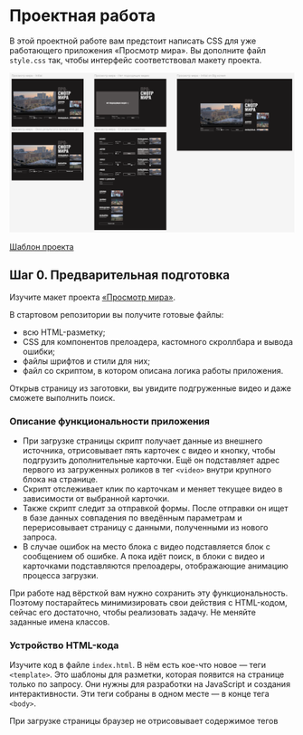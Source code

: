 # Проектная работа

В этой проектной работе вам предстоит написать CSS для уже работающего приложения «Просмотр мира». Вы дополните
файл `style.css` так, чтобы интерфейс соответствовал макету проекта.

![](assets/1.png)

[Шаблон проекта](https://github.com/practicetasks/prosmotr-mira)

## Шаг 0. Предварительная подготовка

Изучите макет
проекта [«Просмотр мира»](https://www.figma.com/design/2fx58LwuKbnB6Z5VZQU7Nn/%D0%9F%D1%80%D0%BE%D1%81%D0%BC%D0%BE%D1%82%D1%80-%D0%BC%D0%B8%D1%80%D0%B0?node-id=0-1&p=f&t=ysNTyKQYIn8C5mFQ-0).

В стартовом репозитории вы получите готовые файлы:

- всю HTML-разметку;
- CSS для компонентов прелоадера, кастомного скроллбара и вывода ошибки;
- файлы шрифтов и стили для них;
- файл со скриптом, в котором описана логика работы приложения.

Открыв страницу из заготовки, вы увидите подгруженные видео и даже сможете выполнить поиск.

### Описание функциональности приложения

- При загрузке страницы скрипт получает данные из внешнего источника, отрисовывает пять карточек с видео и кнопку, чтобы
  подгрузить дополнительные карточки. Ещё он подставляет адрес первого из загруженных роликов в тег `<video>` внутри
  крупного блока на странице.
- Скрипт отслеживает клик по карточкам и меняет текущее видео в зависимости от выбранной карточки.
- Также скрипт следит за отправкой формы. После отправки он ищет в базе данных совпадения по введённым параметрам и
  перерисовывает страницу с данными, полученными из нового запроса.
- В случае ошибок на место блока с видео подставляется блок с сообщением об ошибке. А пока идёт поиск, в блоки с видео и
  карточками подставляются прелоадеры, отображающие анимацию процесса загрузки.

При работе над вёрсткой вам нужно сохранить эту функциональность. Поэтому постарайтесь минимизировать свои действия с
HTML-кодом, сейчас его достаточно, чтобы реализовать задачу. Не меняйте заданные имена классов.

### Устройство HTML-кода

Изучите код в файле `index.html`. В нём есть кое-что новое — теги `<template>`. Это шаблоны для разметки, которая
появится на странице только по запросу. Они нужны для разработки на JavaScript и создания интерактивности. Эти теги
собраны в
одном месте — в конце тега `<body>`.

При загрузке страницы браузер не отрисовывает содержимое тегов <template>, но он знает об их существовании. В нужный
момент программист может:

1. Создать сколько угодно экземпляров разметки из этого тега на JavaScript.
2. Подставить в эту разметку любые значения текста и атрибутов.
3. Вставить полученный экземпляр разметки в нужную часть страницы.

В коде четыре таких шаблона:

- Шаблон пункта списка с карточкой видео — в него подставляются данные для создания нужного количества карточек.
- Шаблон прелоадера — пока данные загружаются, для зон, где будет контент, создаются экземпляры прелоадера. Когда
  контент готов, прелоадеры убираются.
- Шаблон кнопки «Показать ещё» — кнопка ставится в конец списка карточек каждый раз, когда доступны дополнительные
  видео. Нажатие на кнопку подгружает пять дополнительных карточек.
- Шаблон блока с ошибкой — вставляется на страницу при возникновении ошибки, текст на шаблоне зависит от типа ошибки.

Важно понимать, что стилизация экземпляров, которые созданы из шаблонов, не отличается от стилизации любых
HTML-элементов. Вы всё так же можете использовать селекторы для элементов, которые описаны внутри шаблонов, и писать для
них CSS-правила, — они применятся к экземплярам.

Вот пример:

```html
<template class="more-button-template">
  <button class="button more-button">Показать еще</button>
</template>
```

Для такой конструкции в HTML сработает следующий CSS:

```css
.more-button {
    background-color: transparent;
}
```

Он применится к любой из кнопок «Показать ещё» на странице.

## Шаг 1. Лейаут

В файле `style.css` уже есть часть базовых стилей. Они сбрасывают отступы и некоторые браузерные стили и добавляют
минимальный набор стартовых правил.

Первым делом попробуйте собрать общий лейаут страницы. Сделайте так, чтобы взаимное расположение больших секций сайта
примерно соответствовало макету. Этого можно добиться разными способами, но здесь лучше использовать гриды.

1. Задайте флекс для верхнего контейнера `.page`.
2. Задайте грид для `.content` и пропишите `grid-area` для всех элементов внутри.

Задачи, которые вам предстоит для этого решить:

1. Расположить блок `.content` посередине `.page`.
2. Расположить элементы `.content` в строку, прижав к низу вертикальной оси.
3. Задать горизонтальные размеры `.content` и отступы между его элементами.
4. Расположить элементы `.search-form` в строку, пропорционально распределить между ними свободное пространство и
   прижать
   их к началу контейнера.
5. Установить вертикальный размер для `.content__list-container` и добавить скролл при переполнении. Скроллбар (полоса
   прокрутки) скрывать не нужно, он уже стилизован в соответствии с макетом.
6. Растянуть `.content__details` на всю доступную ширину и высоту контейнера и добавить отступы между заголовком и зоной
   с
   карточками.

## Шаг 2. Уточнение размеров

Подгоните ряд элементов под размеры, чтобы страница стала похожа на макет. Это позволит детальнее прорабатывать
компоненты уже в близком к готовности лейауте.

Выполните следующие шаги:

1. Задайте размеры контейнеру `.result__video-container` и добавьте отступ снизу.
2. Поместите видео в этот контейнер так, чтобы оно занимало всю ширину и высоту и не выходило за пределы. Используйте
   `object-fit`.
3. Создайте вертикальные отступы между элементами `.content__list-item`. Используйте свойство `gap`.
4. Расположите элементы внутри контейнера `.content__video-card` в строку, прижав к началу контейнера по дополнительной
   оси.
5. Задайте размеры `.content__video-card-thumbnail` и расположите в них изображение так, чтобы оно закрывало весь
   элемент
   и было выровнено по центру. Используйте `object-fit` и `object-position`.
6. Сделайте так, чтобы `.content__video-card-description-container` занимал всё доступное пространство (не занятое
   картинкой). Вам поможет свойство `flex-grow`.

## Шаг 3. Стили текстов

Задайте текстовым элементам стили в соответствии с макетом. Сейчас для всего сайта заданы глобальные настройки шрифта,
но для некоторых элементов они должны отличаться.

Сделайте следующее:

1. Оформите текст элементов `.search-form__fieldset-title`. Обратите внимание на вес шрифта, размер, отступы.
2. Оформите элемент `.title` и вложенный в него `.content__accent`.
3. Уберите дефолтное подчёркивание и заменить цвет текста у ссылки `.content__card-link`.
4. Оформите текст `.content__video-card-title` и учтите возможность переполнения, заменяя излишний текст на “…”.
5. Обратите внимание на значение `line-height` для `.content__video-card-description` в макете. Здесь тоже нужно учесть
   возможность переполнения, для этого воспользуйтесь свойством `line-clamp`.

Обращайте особое внимание на интерлиньяж. Отчасти из-за необычного использования высоты линии макет приобретает
задуманную дизайнером брутальность.

## Шаг 4. Стилизуем формы и их состояния

Для работы с элементами формы понадобится паттерн `.visually-hidden`. С его помощью вам нужно скрыть лишние лейблы и
браузерные чекбоксы, чтобы потом нарисовать поверх них свои.

Добавьте в ваш код класс `.visually-hidden`. В HTML он уже добавлен необходимым элементам. Остались стили. Вот они:

```css
.visually-hidden {
    position: absolute;
    inline-size: 1px;
    block-size: 1px;
    overflow: hidden;
    clip: rect(0 0 0 0);
    clip-path: inset(50%);
    white-space: nowrap;
}
```

Самостоятельно сверстать кастомные элементы форм — важная часть этой проектной работы.

На этом этапе не верстайте состояния инпута и чекбоксов. Отложите это до следующего шага. Пусть чекбоксы пока не
нажимаются.

Выполните следующие шаги:

1. Создайте с помощью флексбокса строку с двумя элементами — `fieldset` и кнопкой.
2. Расположите чекбоксы в линию с помощью обёртки `.search-form__checkbox-list`. Используйте `display: flex;` и `gap`.
3. Сбросьте `border` у `fieldset`.

#### Стилизуем левый `input`

1. Задайте `.search-form__label` у инпутов для поиска городов и времени суток.
2. Расставьте элементы внутри `.search-form__label` в линию. Примените свойство `display: flex;`. Также вам пригодится
   правило `width: fit-content;`.

#### Стилизуем текстовое поле ввода

При вёрстке текстового поля обращайте внимание на размеры, границу, цвет текста, семейство и размер шрифта, фон.
Некоторые из этих свойств не наследуются. Стилизуйте input (текстовое поле ввода):

1. Задайте стиль текстовому полю.
2. Оставьте `border` сверху и снизу.
3. Установите цвет шрифта и фона согласно макету.
4. Текстовому задайте свойство `appearance: none;`. Так в разных браузерах будут нужные вам стили.

#### Стилизуем чекбокс

1. Добавьте стиль для псевдочекбокса. Задайте стиль для `border` и выровняйте по центру. Обёртка
   `.search-form__checkbox-list` создана специально для того, чтобы выстроить чекбоксы в линию.
2. Добавьте псевдоэлемент `::after`. Белый фон, размер задан, как у чек-бокса. Когда будете стилизовать
   `.search-form__pseudo-checkbox`, учитывайте, что в нём появится элемент, который должен оказаться точно по центру. В
   макете внутренний квадрат включённого чек-бокса на один пиксель меньше самого чекбокса.
3. Когда чекбокс активен (псевдокласс `:checked`) — отобразите внутри псевдоэлемент, который стилизовали в `::after`.
4. Декорируйте текст — сделайте так, чтобы при наведении на чекбокс у текста появлялось подчёркивание. Обратите
   внимание, что оно должно появляться при наведении на любую точку лейбла, а не только на сам текст.

## Шаг 5. Стилизуем формы и их состояния

На странице две кнопки: одна в форме, другая в списке карточек. У них есть общие стили, но у кнопки в списке карточек
есть и собственные. Чтобы всё сделать как надо, созданы три класса: `.button`, `.search-form__submit-button` и
`.more-button`. Подумайте, какие стили должны быть в каждом из них.

1. Сделайте общий класс кнопки. Задайте границу, цвет, шрифт и прозрачный фон.
2. Пропишите индивидуальные стили для кнопок «Найти» и «Показать ещё».
3. Для кнопки «Найти» задайте положение в конце контейнера и размер.
4. Для кнопки «Показать ещё» задайте только размер — так, чтобы она растягивалась на всю ширину контейнера
5. Стилизуйте состояние кнопок. У всех кнопок на странице три состояния: `:hover`, `:active`, `:focus-visible`.
   Состояние :
   `focus` должно быть сброшено. Эти правила применяются ко всем кнопкам на странице:
    1. При наведении — текст подчёркивается.
    2. Активная кнопка — задайте цвет согласно макету.
    3. Для кнопки в фокусе — появляется обводка, заданная через `outline`.

Вот как это будет выглядеть:

![](assets/2.png)

## Шаг 6. Состояния карточек

Вертикальный скролл в блоке с «окнами» скрывать не нужно. Он — часть дизайна и зафиксирован в макете.

У карточек, которые выводятся справа, тоже много состояний.

#### Стилизация карточки

1. Сделайте карточку блочным элементом.
2. Добавьте отступы между элементами.
3. Внутренне содержимое карточки расположите в строку и растяните на всё оставшееся пространство до картинки.

#### Текущая карточка

Первая карточка должна быть активной, а при переключении активная карточка должна выделяться. Это поведение уже написано
на JavaScript — при загрузке страницы скрипт добавляет класс `.content__card-link_current` первой карточке и в
дальнейшем
этот класс переходит к той карточке, на которую кликает пользователь. В CSS должны оказаться соответствующие стили для
селектора `.content__card-link_current`.

Вам нужно просто добавить фон.

#### Карточка при наведении

Декорируйте текст подчёркиванием.

#### Карточка в фокусе

У каждой карточки доступны состояния `:hover`, `:active` и `:focus-visible`. Чтобы состояние `:focus-visible` работало
корректно, придётся сбросить обводку на состоянии `:focus`. Все стили можно скопировать из макета.

Задайте `padding` слева и справа для `.content__list-item` в `3px`, так обводка не прилипнет к границе карточки если вы
будете
ее реализовывать.

![](assets/3.png)

## Шаг 7. Работаем с кликабельностью

Установите на кликабельные элементы `cursor: pointer`.

## Шаг 8. Позиционирование прелоадеров

Сейчас любое действие с данными вызывает преолоадеры и они перекрывают всю страницу.

Прелоадеры должны появляться в двух местах:

- поверх `.result__video-container`;
- поверх `.content__list`.

Спозиционируйте эти элементы относительно. Тогда абсолютно спозиционированные прелоадеры встанут в них.

Вот результат, который вам нужен:




https://github.com/user-attachments/assets/a97d71ee-e090-4fa7-9399-fbb6b0ffa082


